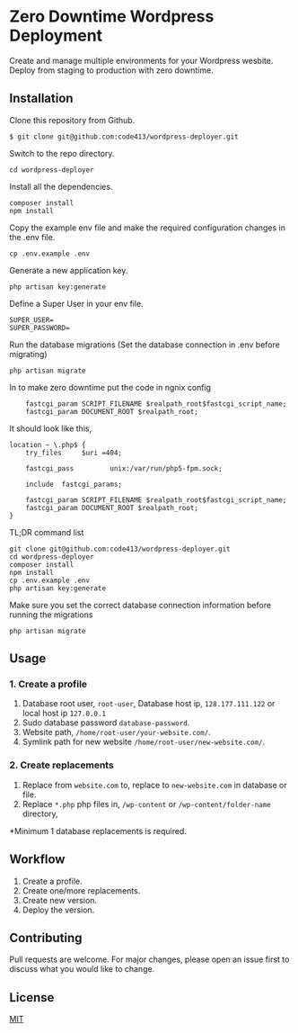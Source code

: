 # Zero Downtime Wordpress Deployment
Create and manage multiple environments for your Wordpress wesbite. Deploy from staging to production with zero downtime.

## Installation

Clone this repository from Github.

    $ git clone git@github.com:code413/wordpress-deployer.git
    
Switch to the repo directory.

    cd wordpress-deployer
    
Install all the dependencies.

    composer install
    npm install
    
Copy the example env file and make the required configuration changes in the .env file.

    cp .env.example .env
    
Generate a new application key.

    php artisan key:generate
    
Define a Super User in your env file.
```
SUPER_USER=
SUPER_PASSWORD=
```

Run the database migrations (Set the database connection in .env before migrating)

    php artisan migrate
    
In to make zero downtime put the code in ngnix config
        
        fastcgi_param SCRIPT_FILENAME $realpath_root$fastcgi_script_name;
        fastcgi_param DOCUMENT_ROOT $realpath_root;
        
It should look like this, 
    
    location ~ \.php$ {
        try_files     $uri =404;

        fastcgi_pass         unix:/var/run/php5-fpm.sock;

        include  fastcgi_params;

        fastcgi_param SCRIPT_FILENAME $realpath_root$fastcgi_script_name;
        fastcgi_param DOCUMENT_ROOT $realpath_root;
    }
    
TL;DR command list

    git clone git@github.com:code413/wordpress-deployer.git
    cd wordpress-deployer
    composer install
    npm install
    cp .env.example .env
    php artisan key:generate

Make sure you set the correct database connection information before running the migrations

    php artisan migrate
   

## Usage

### 1. Create a profile
1. Database root user, `root-user`, Database host ip, `128.177.111.122` or local host ip `127.0.0.1`
2. Sudo database password `database-password`. 
3. Website path, `/home/root-user/your-website.com/`.
4. Symlink path for new website `/home/root-user/new-website.com/`.


### 2. Create replacements
1. Replace from `website.com` to, replace to `new-website.com` in database or file.
2. Replace `*.php` php files in, `/wp-content` or `/wp-content/folder-name` directory,

*Minimum 1 database replacements is required.


## Workflow
1. Create a profile.
2. Create one/more replacements. 
3. Create new version.
4. Deploy the version. 


## Contributing
Pull requests are welcome. For major changes, please open an issue first to discuss what you would like to change.


## License
[MIT](https://choosealicense.com/licenses/mit/)
